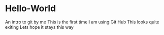 # Hello-World
An intro to git by me
This is the first time I am using Git Hub 
This looks quite exiting 
Lets hope it stays this way
